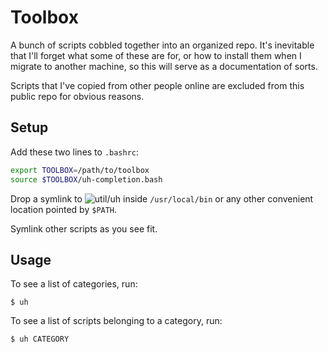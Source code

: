 # Toolbox

A bunch of scripts cobbled together into an organized repo. It's inevitable that I'll forget what some of these are for, or how to install them when I migrate to another machine, so this will serve as a documentation of sorts.

Scripts that I've copied from other people online are excluded from this public repo for obvious reasons.

## Setup

Add these two lines to `.bashrc`:

```sh
export TOOLBOX=/path/to/toolbox
source $TOOLBOX/uh-completion.bash
```
Drop a symlink to ![`util/uh`](util/uh) inside `/usr/local/bin` or any other convenient location pointed by `$PATH`.

Symlink other scripts as you see fit. 

## Usage

To see a list of categories, run:

```text
$ uh
```

To see a list of scripts belonging to a category, run:

```text
$ uh CATEGORY
```
